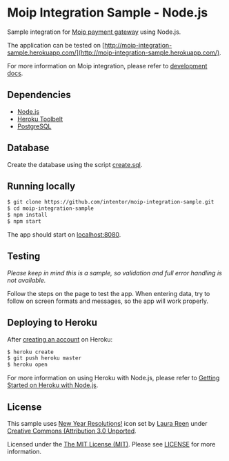 # Moip Integration Sample - Node.js

Sample integration for [Moip payment gateway](https://moip.com.br/en/) using Node.js.

The application can be tested on [http://moip-integration-sample.herokuapp.com/](http://moip-integration-sample.herokuapp.com/).

For more information on Moip integration, please refer to [development docs](https://moip.com.br/para-devs/).

## Dependencies

- [Node.js](http://nodejs.org/)
- [Heroku Toolbelt](https://toolbelt.heroku.com/)
- [PostgreSQL](https://www.postgresql.org/)

## Database

Create the database using the script [create.sql](db/create.sql). 

## Running locally

```sh
$ git clone https://github.com/intentor/moip-integration-sample.git
$ cd moip-integration-sample
$ npm install
$ npm start
```

The app should start on [localhost:8080](http://localhost:8080/).

## Testing

_Please keep in mind this is a sample, so validation and full error handling is not available._

Follow the steps on the page to test the app. When entering data, try to follow on screen formats and messages, so the app will work properly.

## Deploying to Heroku

After [creating an account](https://signup.heroku.com/) on Heroku: 

```sh
$ heroku create
$ git push heroku master
$ heroku open
```

For more information on using Heroku with Node.js, please refer to [Getting Started on Heroku with Node.js](https://devcenter.heroku.com/articles/getting-started-with-nodejs).

## License

This sample uses [New Year Resolutions!](https://www.iconfinder.com/iconsets/new-year-resolutions) icon set by [Laura Reen](http://laurareen.com/) under [Creative Commons (Attribution 3.0 Unported](https://creativecommons.org/licenses/by/3.0/).

Licensed under the [The MIT License (MIT)](http://opensource.org/licenses/MIT). Please see [LICENSE](LICENSE) for more information.